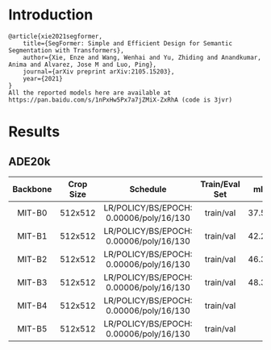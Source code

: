 # Introduction
```
@article{xie2021segformer,
    title={SegFormer: Simple and Efficient Design for Semantic Segmentation with Transformers},
    author={Xie, Enze and Wang, Wenhai and Yu, Zhiding and Anandkumar, Anima and Alvarez, Jose M and Luo, Ping},
    journal={arXiv preprint arXiv:2105.15203},
    year={2021}
}
All the reported models here are available at https://pan.baidu.com/s/1nPxHw5Px7a7jZMiX-ZxRhA (code is 3jvr)
```


# Results

## ADE20k
| Backbone    | Crop Size  | Schedule                                | Train/Eval Set  | mIoU   | Download                 |
| :-:         | :-:        | :-:                                     | :-:             | :-:    | :-:                      |
| MIT-B0      | 512x512    | LR/POLICY/BS/EPOCH: 0.00006/poly/16/130 | train/val       | 37.57% | [model]() &#124; [log]() |
| MIT-B1      | 512x512    | LR/POLICY/BS/EPOCH: 0.00006/poly/16/130 | train/val       | 42.25% | [model]() &#124; [log]() |
| MIT-B2      | 512x512    | LR/POLICY/BS/EPOCH: 0.00006/poly/16/130 | train/val       | 46.35% | [model]() &#124; [log]() |
| MIT-B3      | 512x512    | LR/POLICY/BS/EPOCH: 0.00006/poly/16/130 | train/val       | 48.31% | [model]() &#124; [log]() |
| MIT-B4      | 512x512    | LR/POLICY/BS/EPOCH: 0.00006/poly/16/130 | train/val       |        | [model]() &#124; [log]() |
| MIT-B5      | 512x512    | LR/POLICY/BS/EPOCH: 0.00006/poly/16/130 | train/val       |        | [model]() &#124; [log]() |